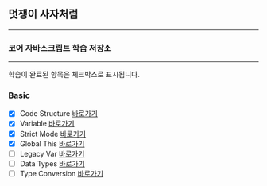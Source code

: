 ## 멋쟁이 사자처럼

---

### 코어 자바스크립트 학습 저장소

---

학습이 완료된 항목은 체크박스로 표시됩니다.

### Basic

- [x] Code Structure [바로가기]()
- [x] Variable [바로가기]()
- [x] Strict Mode [바로가기]()
- [x] Global This [바로가기]()
- [ ] Legacy Var [바로가기]()
- [ ] Data Types [바로가기]()
- [ ] Type Conversion [바로가기]()